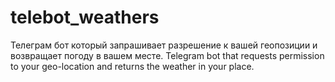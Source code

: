 # telebot_weathers
Телеграм бот который запрашивает разрешение к вашей геопозиции и возвращает погоду в вашем месте. Telegram bot that requests permission to your geo-location and returns the weather in your place.
